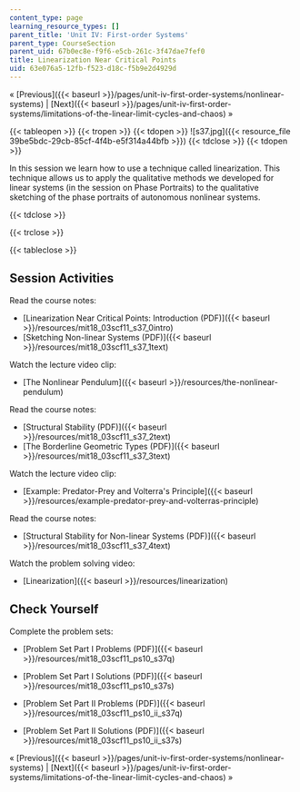 ```yaml
---
content_type: page
learning_resource_types: []
parent_title: 'Unit IV: First-order Systems'
parent_type: CourseSection
parent_uid: 67b0ec8e-f9f6-e5cb-261c-3f47dae7fef0
title: Linearization Near Critical Points
uid: 63e076a5-12fb-f523-d18c-f5b9e2d4929d
---
```


« [Previous]({{< baseurl >}}/pages/unit-iv-first-order-systems/nonlinear-systems) | [Next]({{< baseurl >}}/pages/unit-iv-first-order-systems/limitations-of-the-linear-limit-cycles-and-chaos) »

{{< tableopen >}}
{{< tropen >}}
{{< tdopen >}}
![s37.jpg]({{< resource_file 39be5bdc-29cb-85cf-4f4b-e5f314a44bfb >}})
{{< tdclose >}}
{{< tdopen >}}


In this session we learn how to use a technique called linearization. This technique allows us to apply the qualitative methods we developed for linear systems (in the session on Phase Portraits) to the qualitative sketching of the phase portraits of autonomous nonlinear systems.


{{< tdclose >}}

{{< trclose >}}

{{< tableclose >}}

Session Activities
------------------

Read the course notes:

*   [Linearization Near Critical Points: Introduction (PDF)]({{< baseurl >}}/resources/mit18_03scf11_s37_0intro)
*   [Sketching Non-linear Systems (PDF)]({{< baseurl >}}/resources/mit18_03scf11_s37_1text)

Watch the lecture video clip:

*   [The Nonlinear Pendulum]({{< baseurl >}}/resources/the-nonlinear-pendulum)

Read the course notes:

*   [Structural Stability (PDF)]({{< baseurl >}}/resources/mit18_03scf11_s37_2text)
*   [The Borderline Geometric Types (PDF)]({{< baseurl >}}/resources/mit18_03scf11_s37_3text)

Watch the lecture video clip:

*   [Example: Predator-Prey and Volterra's Principle]({{< baseurl >}}/resources/example-predator-prey-and-volterras-principle)

Read the course notes:

*   [Structural Stability for Non-linear Systems (PDF)]({{< baseurl >}}/resources/mit18_03scf11_s37_4text)

Watch the problem solving video:

*   [Linearization]({{< baseurl >}}/resources/linearization)

Check Yourself
--------------

Complete the problem sets:

*   [Problem Set Part I Problems (PDF)]({{< baseurl >}}/resources/mit18_03scf11_ps10_s37q)
*   [Problem Set Part I Solutions (PDF)]({{< baseurl >}}/resources/mit18_03scf11_ps10_s37s)
  
*   [Problem Set Part II Problems (PDF)]({{< baseurl >}}/resources/mit18_03scf11_ps10_ii_s37q)
*   [Problem Set Part II Solutions (PDF)]({{< baseurl >}}/resources/mit18_03scf11_ps10_ii_s37s)

« [Previous]({{< baseurl >}}/pages/unit-iv-first-order-systems/nonlinear-systems) | [Next]({{< baseurl >}}/pages/unit-iv-first-order-systems/limitations-of-the-linear-limit-cycles-and-chaos) »